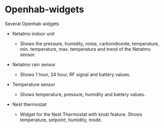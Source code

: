 # Openhab-widgets
Several Openhab widgets

- Netatmo indoor unit
	- Shows the pressure, humidity, noise, carbondioxide, temperature, min. temperature, max. temperature and trend of the Netatmo sensor.

- Netatmo rain sensor
	- Shows 1 hour, 24 hour, RF signal and battery values.

- Temperature sensor
	- Shows temperature, pressure, humidity and battery values.

- Nest thermostat
	- Widget for the Nest Thermostat with knob feature. Shows temperature, setpoint, humidity, mode.
